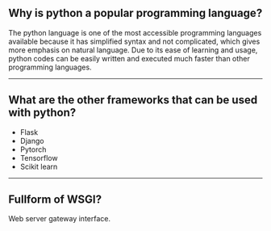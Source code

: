 ## Why is python a popular programming language?
The python language is one of the most accessible programming languages available because it has simplified syntax and not complicated, which gives more emphasis on natural language. Due to its ease of learning and usage, python codes can be easily written and executed much faster than other programming languages.

---

## What are the other frameworks that can be used with python?
- Flask
- Django
- Pytorch
- Tensorflow
- Scikit learn

---

## Fullform of WSGI?
Web server gateway interface.